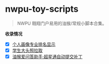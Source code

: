 # nwpu-toy-scripts

> NWPU 翱翔门户易用的油猴/常规小脚本合集。

**收录情况**

- [x] [个人画像专业排名显示](./NWPU%20%E6%95%99%E5%8A%A1%E4%B8%AA%E4%BA%BA%E7%94%BB%E5%83%8F%E6%8E%92%E5%90%8D%E5%B0%8F%E7%BB%84%E4%BB%B6.js)
- [x] [学生大头照拉取](./NWPU%20%E5%A4%A7%E5%A4%B4%E7%85%A7%E6%8B%89%E5%8F%96.py)
- [x] [油猴爱问答助手·超星通自动提交补丁](./%E7%88%B1%E9%97%AE%E7%AD%94%E5%8A%A9%E6%89%8B%E8%A1%A5%E4%B8%81%C2%B7%E8%87%AA%E5%8A%A8%E6%8F%90%E4%BA%A4.js)
